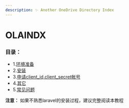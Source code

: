 ```yaml
---
description: ✨ Another OneDrive Directory Index
---
```


# OLAINDX

### 目录：

* 1.[环境准备](huan-jing-zhun-bei.md)
* 2.[安装](an-zhuang.md)
* 3.[申请client\_id,client\_secret帐号](shen-qing-clientidclientsecret-zhang-hao.md)
* 4.[其它](qi-ta.md)
* 5.[常见问题](chang-jian-wen-ti.md)

**注意：** 如果不熟悉laravel的安装过程，建议完整阅读本教程

